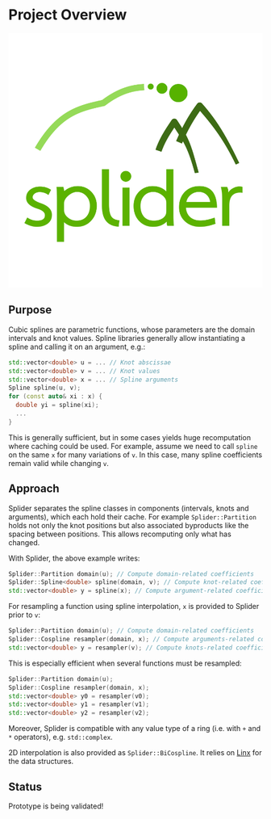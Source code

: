 # Project Overview

![Splider logo](doc/diagrams/logo_square.svg)

## Purpose

Cubic splines are parametric functions, whose parameters are the domain intervals and knot values.
Spline libraries generally allow instantiating a spline and calling it on an argument, e.g.:

```cpp
std::vector<double> u = ... // Knot abscissae
std::vector<double> v = ... // Knot values
std::vector<double> x = ... // Spline arguments
Spline spline(u, v);
for (const auto& xi : x) {
  double yi = spline(xi);
  ...
}
```

This is generally sufficient, but in some cases yields huge recomputation where caching could be used.
For example, assume we need to call `spline` on the same `x` for many variations of `v`.
In this case, many spline coefficients remain valid while changing `v`.

## Approach

Splider separates the spline classes in components (intervals, knots and arguments), which each hold their cache.
For example `Splider::Partition` holds not only the knot positions but also associated byproducts like the spacing between positions.
This allows recomputing only what has changed.

With Splider, the above example writes:

```cpp
Splider::Partition domain(u); // Compute domain-related coefficients
Splider::Spline<double> spline(domain, v); // Compute knot-related coefficients
std::vector<double> y = spline(x); // Compute argument-related coefficients
```

For resampling a function using spline interpolation, `x` is provided to Splider prior to `v`:

```cpp
Splider::Partition domain(u); // Compute domain-related coefficients
Splider::Cospline resampler(domain, x); // Compute arguments-related coefficients
std::vector<double> y = resampler(v); // Compute knots-related coefficients
```

This is especially efficient when several functions must be resampled:

```cpp
Splider::Partition domain(u);
Splider::Cospline resampler(domain, x);
std::vector<double> y0 = resampler(v0);
std::vector<double> y1 = resampler(v1);
std::vector<double> y2 = resampler(v2);
```

Moreover, Splider is compatible with any value type of a ring (i.e. with `+` and `*` operators), e.g. `std::complex`.

2D interpolation is also provided as `Splider::BiCospline`.
It relies on [Linx](https://github.com/kabasset/Linx) for the data structures.

## Status

Prototype is being validated!

